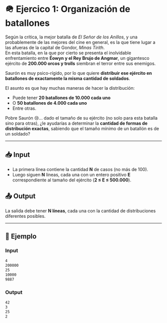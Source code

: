 # 🪖 Ejercico 1: Organización de batallones

Según la crítica, la mejor batalla de *El Señor de los Anillos*, y una probablemente de las mejores del cine en general, es la que tiene lugar a las afueras de la capital de Gondor, *Minas Tirith*.  
En esta batalla, en la que por cierto se presenta el inolvidable enfrentamiento entre **Éowyn y el Rey Brujo de Angmar**, un gigantesco ejército de **200.000 orcos y trolls** siembran el terror entre sus enemigos.

Saurón es muy psico-rígido, por lo que quiere **distribuir ese ejército en batallones de exactamente la misma cantidad de soldados**.  

El asunto es que hay muchas maneras de hacer la distribución:  
- Puede tener **20 batallones de 10.000 cada uno**  
- O **50 batallones de 4.000 cada uno**  
- Entre otras.

Pobre Saurón 😢... dado el tamaño de su ejército (no solo para esta batalla sino para otras), ¿le ayudarías a determinar la **cantidad de formas de distribución exactas**, sabiendo que el tamaño mínimo de un batallón es de un soldado?

---

## 📥 Input
- La primera línea contiene la cantidad **N** de casos (no más de 100).  
- Luego siguen **N** líneas, cada una con un entero positivo **E** correspondiente al tamaño del ejército (**2 ≤ E ≤ 500.000**).

## 📤 Output
La salida debe tener **N líneas**, cada una con la cantidad de distribuciones diferentes posibles.

---

## 🧩 Ejemplo

### Input
```bash
4
200000
25
10000
9887
```
### Output
```bash
42
3
25
2
```

